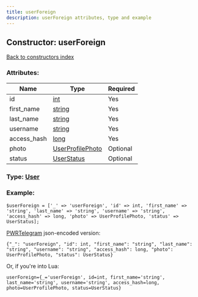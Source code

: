 ```yaml
---
title: userForeign
description: userForeign attributes, type and example
---
```

## Constructor: userForeign  
[Back to constructors index](index.md)



### Attributes:

| Name     |    Type       | Required |
|----------|---------------|----------|
|id|[int](../types/int.md) | Yes|
|first\_name|[string](../types/string.md) | Yes|
|last\_name|[string](../types/string.md) | Yes|
|username|[string](../types/string.md) | Yes|
|access\_hash|[long](../types/long.md) | Yes|
|photo|[UserProfilePhoto](../types/UserProfilePhoto.md) | Optional|
|status|[UserStatus](../types/UserStatus.md) | Optional|



### Type: [User](../types/User.md)


### Example:

```
$userForeign = ['_' => 'userForeign', 'id' => int, 'first_name' => 'string', 'last_name' => 'string', 'username' => 'string', 'access_hash' => long, 'photo' => UserProfilePhoto, 'status' => UserStatus];
```  

[PWRTelegram](https://pwrtelegram.xyz) json-encoded version:

```
{"_": "userForeign", "id": int, "first_name": "string", "last_name": "string", "username": "string", "access_hash": long, "photo": UserProfilePhoto, "status": UserStatus}
```


Or, if you're into Lua:  


```
userForeign={_='userForeign', id=int, first_name='string', last_name='string', username='string', access_hash=long, photo=UserProfilePhoto, status=UserStatus}

```


